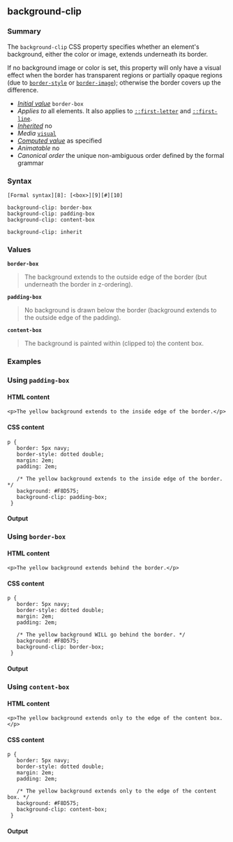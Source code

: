 ## background-clip

### Summary

The `background-clip` CSS property specifies whether an element's background, either the color or image, extends underneath its border.

If no background image or color is set, this property will only have a visual effect when the border has transparent regions or partially opaque regions (due to [`border-style`][0] or [`border-image`][1]); otherwise the border covers up the difference.

* _[Initial value][2]_ `border-box` 
* _Applies to_ all elements. It also applies to [`::first-letter`][3] and [`::first-line`][4]. 
* _[Inherited][5]_ no 
* _Media_ [`visual`][6] 
* _[Computed value][7]_ as specified 
* _Animatable_ no 
* _Canonical order_ the unique non-ambiguous order defined by the formal grammar

### Syntax

    [Formal syntax][8]: [<box>][9][#][10]

    background-clip: border-box
    background-clip: padding-box
    background-clip: content-box
    
    background-clip: inherit
    

### Values

**`border-box`**

> The background extends to the outside edge of the border (but underneath the border in z-ordering).

**`padding-box`**

> No background is drawn below the border (background extends to the outside edge of the padding).

**`content-box`**

> The background is painted within (clipped to) the content box.

### Examples

### Using `padding-box`

#### HTML content

    <p>The yellow background extends to the inside edge of the border.</p>

#### CSS content

    p {
       border: 5px navy;
       border-style: dotted double;
       margin: 2em;
       padding: 2em;
    
       /* The yellow background extends to the inside edge of the border. */ 
       background: #F8D575;
       background-clip: padding-box;
     }

#### Output

### Using `border-box`

#### HTML content

    <p>The yellow background extends behind the border.</p>

#### CSS content

    p {
       border: 5px navy;
       border-style: dotted double;
       margin: 2em;
       padding: 2em;
    
       /* The yellow background WILL go behind the border. */
       background: #F8D575;
       background-clip: border-box;
     }

#### Output

### Using `content-box`

#### HTML content

    <p>The yellow background extends only to the edge of the content box.</p>

#### CSS content

    p {
       border: 5px navy;
       border-style: dotted double;
       margin: 2em;
       padding: 2em;
    
       /* The yellow background extends only to the edge of the content box. */
       background: #F8D575;
       background-clip: content-box;
     }

#### Output



[0]: https://developer.mozilla.org/en/docs/Web/CSS/border-style "Technical review completed."
[1]: https://developer.mozilla.org/en/docs/Web/CSS/border-image "The border-image CSS property allows drawing an image on the borders of elements. This makes drawing complex looking widgets much simpler than it has been and removes the need for nine boxes in some cases."
[2]: https://developer.mozilla.org/en/docs/CSS/initial_value
[3]: https://developer.mozilla.org/en/docs/Web/CSS/::first-letter "The ::first-letter CSS pseudo-element selects the first letter of the first line of a block, if it is not preceded by any other content (such as images or inline tables) on its line."
[4]: https://developer.mozilla.org/en/docs/Web/CSS/::first-line "The ::first-line CSS pseudo-element applies styles only to the first line of an element. The amount of the text on the first line depends of numerous factors, like the width of the elements or of the document, but also of the font size of the text. As all pseudo-elements, the selectors containing ::first-line does not match any real HTML element."
[5]: https://developer.mozilla.org/en/docs/CSS/inheritance
[6]: https://developer.mozilla.org/en/docs/CSS/@media#Media_groups
[7]: https://developer.mozilla.org/en/docs/CSS/computed_value
[8]: https://developer.mozilla.org/en/docs/CSS/Value_definition_syntax "https://developer.mozilla.org/en/docs/CSS/Value_definition_syntax"
[9]: https://developer.mozilla.org/en/docs/CSS/CSS_values_syntax#syntax-box "border-box | padding-box | content-box"
[10]: https://developer.mozilla.org/en/docs/CSS/Value_definition_syntax#Hash_mark_(.23) "Hash mark multiplier: the previous entity may appear 0, 1 or several times, each occurence being separated from the previous one by a comma"